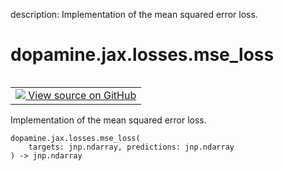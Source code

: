 description: Implementation of the mean squared error loss.

<div itemscope itemtype="http://developers.google.com/ReferenceObject">
<meta itemprop="name" content="dopamine.jax.losses.mse_loss" />
<meta itemprop="path" content="Stable" />
</div>

# dopamine.jax.losses.mse_loss

<!-- Insert buttons and diff -->

<table class="tfo-notebook-buttons tfo-api nocontent" align="left">
<td>
  <a target="_blank" href="https://github.com/google/dopamine/tree/master/dopamine/jax/losses.py#L40-L42">
    <img src="https://www.tensorflow.org/images/GitHub-Mark-32px.png" />
    View source on GitHub
  </a>
</td>
</table>



Implementation of the mean squared error loss.


<pre class="devsite-click-to-copy prettyprint lang-py tfo-signature-link">
<code>dopamine.jax.losses.mse_loss(
    targets: jnp.ndarray, predictions: jnp.ndarray
) -> jnp.ndarray
</code></pre>



<!-- Placeholder for "Used in" -->
